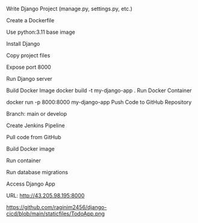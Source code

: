 Write Django Project (manage.py, settings.py, etc.)

Create a Dockerfile

Use python:3.11 base image

Install Django

Copy project files

Expose port 8000

Run Django server

Build Docker Image
docker build -t my-django-app .
Run Docker Container

docker run -p 8000:8000 my-django-app
Push Code to GitHub Repository

Branch: main or develop

Create Jenkins Pipeline

Pull code from GitHub

Build Docker image

Run container

Run database migrations

Access Django App

URL: http://43.205.98.195:8000



https://github.com/raginim2456/django-cicd/blob/main/staticfiles/TodoApp.png
